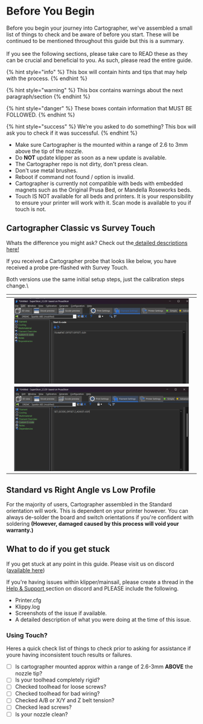 # Before You Begin

Before you begin your journey into Cartographer, we've assembled a small list of things to check and be aware of before you start. These will be continued to be mentioned throughout this guide but this is a summary.\
\
If you see the following sections, please take care to READ these as they can be crucial and beneficial to you. As such, please read the entire guide.

{% hint style="info" %}
This box will contain hints and tips that may help with the process.
{% endhint %}

{% hint style="warning" %}
This box contains warnings about the next paragraph/section
{% endhint %}

{% hint style="danger" %}
These boxes contain information that MUST BE FOLLOWED.
{% endhint %}

{% hint style="success" %}
We're you asked to do something? This box will ask you to check if it was successful.
{% endhint %}

* Make sure Cartographer is the mounted within a range of 2.6 to 3mm above the tip of the nozzle.
* Do **NOT** update klipper as soon as a new update is available.
* The Cartographer repo is not dirty, don't press clean.
* Don't use metal brushes.
* Reboot if command not found / option is invalid.
* Cartographer is currently not compatible with beds with embedded magnets such as the Original Prusa Bed, or Mandella Roseworks beds.
* Touch IS NOT available for all beds and printers. It is your responsibility to ensure your printer will work with it. Scan mode is available to you if touch is not.&#x20;

## Cartographer Classic vs Survey Touch

Whats the difference you might ask? Check out the[ detailed descriptions here!](../classic-vs-survey-touch.md)

If you received a Cartographer probe that looks like below, you have received a probe pre-flashed with Survey Touch.&#x20;

Both versions use the same initial setup steps, just the calibration steps change.\


<table data-view="cards"><thead><tr><th></th><th></th><th></th></tr></thead><tbody><tr><td></td><td><img src="../../.gitbook/assets/image (3) (1).png" alt="" data-size="original"></td><td></td></tr><tr><td></td><td><img src="../../.gitbook/assets/image (5) (1).png" alt="" data-size="original"></td><td></td></tr></tbody></table>

## Standard vs Right Angle vs Low Profile

For the majority of users, Cartographer assembled in the Standard orientation will work. This is dependent on your printer however. You can always de-solder the board and switch orientations if you're confident with soldering **(However, damaged caused by this process will void your warranty.)**

## What to do if you get stuck

If you get stuck at any point in this guide. Please visit us on discord ([available here](https://discord.gg/yzazQMEGS2))

If you're having issues within klipper/mainsail, please create a thread in the[ Help & Support ](https://discord.com/channels/1165274913624572014/1229798364514750596)section on discord and PLEASE include the following.

* Printer.cfg
* Klippy.log
* Screenshots of the issue if available.
* A detailed description of what you were doing at the time of this issue.

### Using Touch?

Heres a quick check list of things to check prior to asking for assistance if youre having inconsistent touch results or failures.

* [ ] Is cartographer mounted approx within a range of 2.6-3mm **ABOVE** the nozzle tip?
* [ ] Is your toolhead completely rigid?
* [ ] Checked toolhead for loose screws?
* [ ] Checked toolhead for bad wiring?
* [ ] Checked A/B or  X/Y and Z belt tension?
* [ ] Checked lead screws?
* [ ] Is your nozzle clean?

